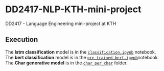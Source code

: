 # DD2417-NLP-KTH-mini-project

DD2417 - Language Engineering mini-project at KTH

## Execution

The **lstm classification** model is in the [`classification.ipynb`](classification.ipynb) notebook. \
The **bert classification** model is in the [`pre-trained-bert.ipynb`](pre-trained-bert.ipynb)notebook. \
The **Char generative model** is in the [`char_per_char`](char_per_char) folder.
